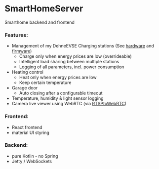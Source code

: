 # SmartHomeServer
Smarthome backend and frontend

### Features:
- Management of my DehneEVSE Charging stations (See [hardware](https://github.com/sebdehne/DehneEVSE-Hardware) and [firmware](https://github.com/sebdehne/DehneEVSE-Firmware)) 
  - Charge only when energy prices are low (overrideable)
  - Intelligent load sharing between multiple stations
  - Logging of all parameters, incl. power consumption
- Heating control
  - Heat only when energy prices are low
  - Keep certain temperature
- Garage door
  - Auto closing after a configurable timeout
- Temperature, humidity & light sensor logging
- Camera live viewer using WebRTC (via [RTSPtoWebRTC](https://github.com/deepch/RTSPtoWebRTC))

### Frontend:
- React frontend
- material UI styring

### Backend:
- pure Kotlin - no Spring
- Jetty / WebSockets
